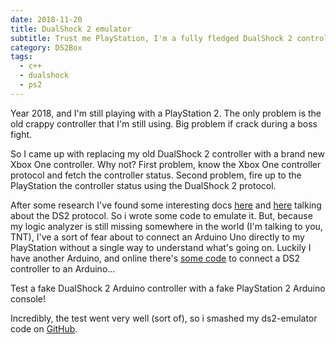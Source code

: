 ```yaml
---
date: 2018-11-20
title: DualShock 2 emulator
subtitle: Trust me PlayStation, I'm a fully fledged DualShock 2 controller
category: DS2Box
tags:
  - c++
  - dualshock
  - ps2
---
```


Year 2018, and I'm still playing with a PlayStation 2. The only problem is the old crappy controller that I'm still using. Big problem if crack during a boss fight.

<!-- more -->

So I came up with replacing my old DualShock 2 controller with a brand new Xbox One controller. Why not? First problem, know the Xbox One controller protocol and fetch the controller status. Second problem, fire up to the PlayStation the controller status using the DualShock 2 protocol.

After some research I've found some interesting docs [here](http://store.curiousinventor.com/guides/PS2/) and [here](http://www.lynxmotion.com/images/files/ps2cmd01.txt) talking about the DS2 protocol. So i wrote some code to emulate it. But, because my logic analyzer is still missing somewhere in the world (I'm talking to you, TNT), I've a sort of fear about to connect an Arduino Uno directly to my PlayStation without a single way to understand what's going on. Luckily I have another Arduino, and online there's [some code](https://github.com/madsci1016/Arduino-PS2X) to connect a DS2 controller to an Arduino...

Test a fake DualShock 2 Arduino controller with a fake PlayStation 2 Arduino console!

Incredibly, the test went very well (sort of), so i smashed my ds2-emulator code on [GitHub](https://github.com/greguz/ds2-emulator).
